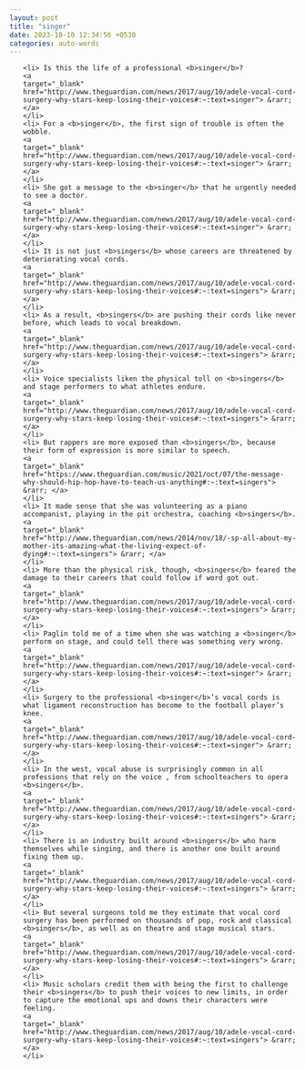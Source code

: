 ```yaml
---
layout: post
title: "singer"
date: 2023-10-10 12:34:56 +0530
categories: auto-words
---
```

<ol>

    <li> Is this the life of a professional <b>singer</b>?
    <a 
    target="_blank" 
    href="http://www.theguardian.com/news/2017/aug/10/adele-vocal-cord-surgery-why-stars-keep-losing-their-voices#:~:text=singer"> &rarr; </a>
    </li>
    <li> For a <b>singer</b>, the first sign of trouble is often the wobble.
    <a 
    target="_blank" 
    href="http://www.theguardian.com/news/2017/aug/10/adele-vocal-cord-surgery-why-stars-keep-losing-their-voices#:~:text=singer"> &rarr; </a>
    </li>
    <li> She got a message to the <b>singer</b> that he urgently needed to see a doctor.
    <a 
    target="_blank" 
    href="http://www.theguardian.com/news/2017/aug/10/adele-vocal-cord-surgery-why-stars-keep-losing-their-voices#:~:text=singer"> &rarr; </a>
    </li>
    <li> It is not just <b>singers</b> whose careers are threatened by deteriorating vocal cords.
    <a 
    target="_blank" 
    href="http://www.theguardian.com/news/2017/aug/10/adele-vocal-cord-surgery-why-stars-keep-losing-their-voices#:~:text=singers"> &rarr; </a>
    </li>
    <li> As a result, <b>singers</b> are pushing their cords like never before, which leads to vocal breakdown.
    <a 
    target="_blank" 
    href="http://www.theguardian.com/news/2017/aug/10/adele-vocal-cord-surgery-why-stars-keep-losing-their-voices#:~:text=singers"> &rarr; </a>
    </li>
    <li> Voice specialists liken the physical toll on <b>singers</b> and stage performers to what athletes endure.
    <a 
    target="_blank" 
    href="http://www.theguardian.com/news/2017/aug/10/adele-vocal-cord-surgery-why-stars-keep-losing-their-voices#:~:text=singers"> &rarr; </a>
    </li>
    <li> But rappers are more exposed than <b>singers</b>, because their form of expression is more similar to speech.
    <a 
    target="_blank" 
    href="https://www.theguardian.com/music/2021/oct/07/the-message-why-should-hip-hop-have-to-teach-us-anything#:~:text=singers"> &rarr; </a>
    </li>
    <li> It made sense that she was volunteering as a piano accompanist, playing in the pit orchestra, coaching <b>singers</b>.
    <a 
    target="_blank" 
    href="http://www.theguardian.com/news/2014/nov/18/-sp-all-about-my-mother-its-amazing-what-the-living-expect-of-dying#:~:text=singers"> &rarr; </a>
    </li>
    <li> More than the physical risk, though, <b>singers</b> feared the damage to their careers that could follow if word got out.
    <a 
    target="_blank" 
    href="http://www.theguardian.com/news/2017/aug/10/adele-vocal-cord-surgery-why-stars-keep-losing-their-voices#:~:text=singers"> &rarr; </a>
    </li>
    <li> Paglin told me of a time when she was watching a <b>singer</b> perform on stage, and could tell there was something very wrong.
    <a 
    target="_blank" 
    href="http://www.theguardian.com/news/2017/aug/10/adele-vocal-cord-surgery-why-stars-keep-losing-their-voices#:~:text=singer"> &rarr; </a>
    </li>
    <li> Surgery to the professional <b>singer</b>’s vocal cords is what ligament reconstruction has become to the football player’s knee.
    <a 
    target="_blank" 
    href="http://www.theguardian.com/news/2017/aug/10/adele-vocal-cord-surgery-why-stars-keep-losing-their-voices#:~:text=singer"> &rarr; </a>
    </li>
    <li> In the west, vocal abuse is surprisingly common in all professions that rely on the voice , from schoolteachers to opera <b>singers</b>.
    <a 
    target="_blank" 
    href="http://www.theguardian.com/news/2017/aug/10/adele-vocal-cord-surgery-why-stars-keep-losing-their-voices#:~:text=singers"> &rarr; </a>
    </li>
    <li> There is an industry built around <b>singers</b> who harm themselves while singing, and there is another one built around fixing them up.
    <a 
    target="_blank" 
    href="http://www.theguardian.com/news/2017/aug/10/adele-vocal-cord-surgery-why-stars-keep-losing-their-voices#:~:text=singers"> &rarr; </a>
    </li>
    <li> But several surgeons told me they estimate that vocal cord surgery has been performed on thousands of pop, rock and classical <b>singers</b>, as well as on theatre and stage musical stars.
    <a 
    target="_blank" 
    href="http://www.theguardian.com/news/2017/aug/10/adele-vocal-cord-surgery-why-stars-keep-losing-their-voices#:~:text=singers"> &rarr; </a>
    </li>
    <li> Music scholars credit them with being the first to challenge their <b>singers</b> to push their voices to new limits, in order to capture the emotional ups and downs their characters were feeling.
    <a 
    target="_blank" 
    href="http://www.theguardian.com/news/2017/aug/10/adele-vocal-cord-surgery-why-stars-keep-losing-their-voices#:~:text=singers"> &rarr; </a>
    </li>